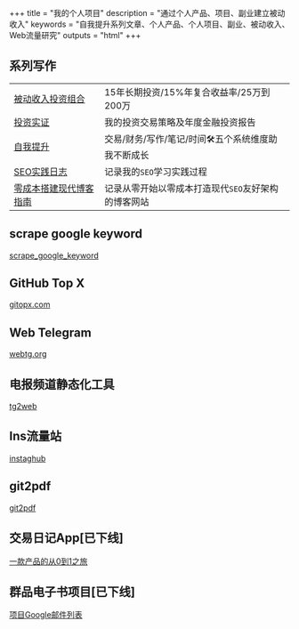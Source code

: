 +++
title = "我的个人项目"
description = "通过个人产品、项目、副业建立被动收入"
keywords = "自我提升系列文章、个人产品、个人项目、副业、被动收入、Web流量研究"
outputs = "html"
+++

## 系列写作

| | |
| -- | -- |
| [被动收入投资组合](/categories/被动收入投资组合/) | 15年长期投资/15%年复合收益率/25万到200万 |
| [投资实证](/series/投资实证/) | 我的投资交易策略及年度金融投资报告 |
| [自我提升](/series/自我提升/) | 交易/财务/写作/笔记/时间🛠五个系统维度助我不断成长 |
| [SEO实践日志](/series/seo实践日志/) | 记录我的`SEO`学习实践过程 |
| [零成本搭建现代博客指南](/series/零成本搭建现代博客指南/) | 记录从零开始以零成本打造现代`SEO`友好架构的博客网站 |

## scrape google keyword

[scrape_google_keyword](https://github.com/bmpi-dev/scrape_google_keyword)

## GitHub Top X

[gitopx.com](https://www.gitopx.com)

## Web Telegram

[webtg.org](https://www.webtg.org)

## 电报频道静态化工具

[tg2web](https://github.com/bmpi-dev/tg2web)

## Ins流量站

[instaghub](https://github.com/bmpi-dev/instaghub)

## git2pdf

[git2pdf](https://github.com/bmpi-dev/git2pdf)

## 交易日记App[已下线]

[一款产品的从0到1之旅](/dev/zero-to-one/)

## 群品电子书项目[已下线]

[项目Google邮件列表](https://groups.google.com/forum/#!forum/qunpin)
